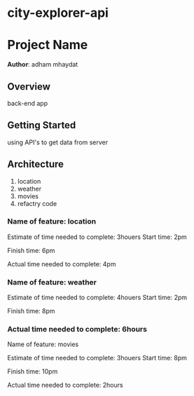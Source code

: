 # city-explorer-api
# Project Name

**Author**: adham mhaydat


## Overview
back-end app

## Getting Started
using API's to get data from server

## Architecture
1. location
2. weather
3. movies
4. refactry code 



### Name of feature: location 

Estimate of time needed to complete: 3houers
Start time: 2pm

Finish time: 6pm

Actual time needed to complete: 4pm


### Name of feature: weather

Estimate of time needed to complete: 4houers
Start time: 2pm

Finish time: 8pm

### Actual time needed to complete: 6hours

Name of feature: movies 

Estimate of time needed to complete: 3houers
Start time: 8pm

Finish time: 10pm

Actual time needed to complete: 2hours